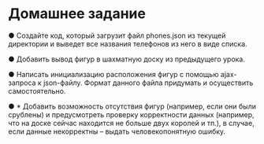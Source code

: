 # Домашнее задание 
●	Создайте код, который загрузит файл phones.json из текущей директории и выведет все названия телефонов из него в виде списка.

●	Добавить вывод фигур в шахматную доску из предыдущего урока.

●	Написать инициализацию расположения фигур с помощью ajax-запроса к json-файлу. Формат данного файла придумать и осуществить самостоятельно.

●	* Добавить возможность отсутствия фигур (например, если они были срублены) и предусмотреть проверку корректности данных (например, что на доске сейчас находится не больше двух королей и тп.), в случае, если данные некорректны – выдать человекопонятную ошибку.
